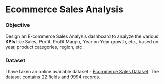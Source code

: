# Ecommerce Sales Analysis

### Objective
Design an E-commerce Sales Analysis dashboard to analyze the various **KPIs** like Sales, Profit, Profit Margin, Year on Year growth, etc., based on year, product categories, region, etc. 

### Dataset
I have taken an online available dataset - [Ecommerce Sales Dataset](https://github.com/RuchiRaina3/Ecommerce-Sales-Analysis/blob/main/Ecommerce%20Sales%20Dataset.xlsx/). The dataset contains 22 fields and 9994 records.
